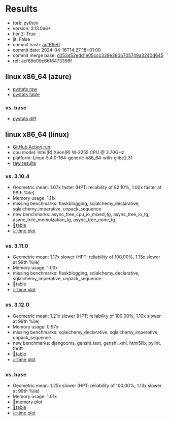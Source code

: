 # Results

- fork: python
- version: 3.13.0a6+
- tier 2: True
- jit: False
- commit hash: [acf69e0](https://github.com/python/cpython/commit/acf69e0)
- commit date: 2024-04-16T14:27:18+01:00
- commit merge base: [c053d52edd1e05ccc339e380b705749a3240d645](https://github.com/python/cpython/commit/c053d52edd1e05ccc339e380b705749a3240d645)
- ref: acf69e09c66f8473399f

## linux x86_64 (azure)

- [pystats raw](bm-20240416-azure-x86_64-python-acf69e09c66f8473399f-3.13.0a6%2B-acf69e0-pystats.json)
- [pystats table](bm-20240416-azure-x86_64-python-acf69e09c66f8473399f-3.13.0a6%2B-acf69e0-pystats.md)

### vs. base

- [pystats diff](bm-20240416-azure-x86_64-python-acf69e09c66f8473399f-3.13.0a6%2B-acf69e0-pystats-vs-base.md)

## linux x86_64 (linux)

- [GitHub Action run](https://github.com/faster-cpython/benchmarking/actions/runs/8726738428)
- cpu model: Intel(R) Xeon(R) W-2255 CPU @ 3.70GHz
- platform: Linux-5.4.0-164-generic-x86_64-with-glibc2.31
- [raw results](bm-20240416-linux-x86_64-python-acf69e09c66f8473399f-3.13.0a6%2B-acf69e0.json)

### vs. 3.10.4

- Geometric mean: 1.07x faster (HPT: reliability of 82.10%, 1.00x faster at 99th %ile)
- Memory usage: 1.11x
- missing benchmarks: flaskblogging, sqlalchemy_declarative, sqlalchemy_imperative, unpack_sequence
- new benchmarks: async_tree_cpu_io_mixed_tg, async_tree_io_tg, async_tree_memoization_tg, async_tree_none_tg
- [📄table](bm-20240416-linux-x86_64-python-acf69e09c66f8473399f-3.13.0a6%2B-acf69e0-vs-3.10.4.md)
- [📈time plot](bm-20240416-linux-x86_64-python-acf69e09c66f8473399f-3.13.0a6%2B-acf69e0-vs-3.10.4.png)

### vs. 3.11.0

- Geometric mean: 1.17x slower (HPT: reliability of 100.00%, 1.13x slower at 99th %ile)
- Memory usage: 1.03x
- missing benchmarks: flaskblogging, sqlalchemy_declarative, sqlalchemy_imperative, unpack_sequence
- [📄table](bm-20240416-linux-x86_64-python-acf69e09c66f8473399f-3.13.0a6%2B-acf69e0-vs-3.11.0.md)
- [📈time plot](bm-20240416-linux-x86_64-python-acf69e09c66f8473399f-3.13.0a6%2B-acf69e0-vs-3.11.0.png)

### vs. 3.12.0

- Geometric mean: 1.21x slower (HPT: reliability of 100.00%, 1.10x slower at 99th %ile)
- Memory usage: 0.97x
- missing benchmarks: sqlalchemy_declarative, sqlalchemy_imperative, unpack_sequence
- new benchmarks: djangocms, genshi_text, genshi_xml, html5lib, pylint, thrift
- [📄table](bm-20240416-linux-x86_64-python-acf69e09c66f8473399f-3.13.0a6%2B-acf69e0-vs-3.12.0.md)
- [📈time plot](bm-20240416-linux-x86_64-python-acf69e09c66f8473399f-3.13.0a6%2B-acf69e0-vs-3.12.0.png)

### vs. base

- Geometric mean: 1.25x slower (HPT: reliability of 100.00%, 1.13x slower at 99th %ile)
- Memory usage: 1.01x
- [🧠memory plot](bm-20240416-linux-x86_64-python-acf69e09c66f8473399f-3.13.0a6%2B-acf69e0-vs-base-mem.png)
- [📄table](bm-20240416-linux-x86_64-python-acf69e09c66f8473399f-3.13.0a6%2B-acf69e0-vs-base.md)
- [📈time plot](bm-20240416-linux-x86_64-python-acf69e09c66f8473399f-3.13.0a6%2B-acf69e0-vs-base.png)

